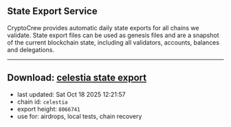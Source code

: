 ## State Export Service
CryptoCrew provides automatic daily state exports for all chains we validate. State export files can be used as genesis files and are a snapshot of the current blockchain state, including all validators, accounts, balances and delegations.

---
**Download: [celestia state export](https://dl-eu2.ccvalidators.com/SERVICE/celestia/celestia_export_8066741.json)**
---

- last updated: Sat Oct 18 2025 12:21:57
- chain id: `celestia`
- export height: `8066741`
- use for: airdrops, local tests, chain recovery
